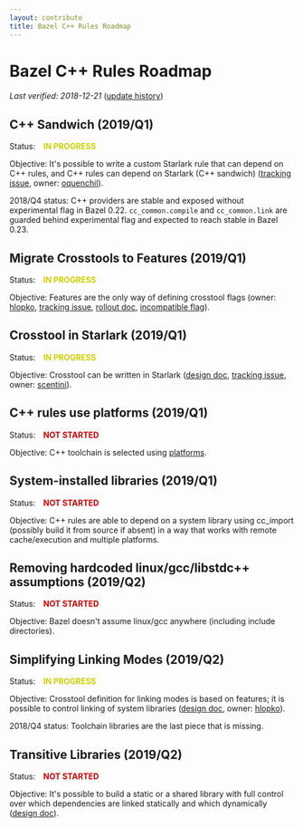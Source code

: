 ```yaml
---
layout: contribute
title: Bazel C++ Rules Roadmap
---
```

<style>
  .padbottom { padding-bottom: 10px; }
  .donestatus {
    color: #00D000;
    font-weight: bold;
    padding-left: 10px;
  }
  .inprogressstatus {
    color: #D0D000;
    font-weight: bold;
    padding-left: 10px;
  }
  .notstartedstatus {
    color: #D00000;
    font-weight: bold;
    padding-left: 10px;
  }
</style>

# Bazel C++ Rules Roadmap

*Last verified: 2018-12-21* ([update history](https://github.com/bazelbuild/bazel-website/commits/master/roadmaps/cpp.md))

## C++ Sandwich (2019/Q1)

Status: <span class="inprogressstatus">IN PROGRESS</span>

Objective: It's possible to write a custom Starlark rule that can depend on C++
rules, and C++ rules can depend on Starlark (C++ sandwich)
([tracking issue](https://github.com/bazelbuild/bazel/issues/4570),
owner: [oquenchil](https://github.com/oquenchil)).

2018/Q4 status: C++ providers are stable and exposed without experimental flag in Bazel 0.22. `cc_common.compile` and `cc_common.link` are guarded behind experimental flag and expected to reach stable in Bazel 0.23.

## Migrate Crosstools to Features (2019/Q1)

Status: <span class="inprogressstatus">IN PROGRESS</span>

Objective: Features are the only way of defining crosstool flags
(owner: [hlopko](https://github.com/hlopko),
[tracking issue](https://github.com/bazelbuild/bazel/issues/5883),
[rollout doc](https://docs.google.com/document/d/1uv4c1zag6KvdI31qdx8C6jiTognXPQrxgsUpVefm9fM/edit#heading=h.5mcn15i0e1ch),
[incompatible flag](https://github.com/bazelbuild/bazel/issues/6861)).

## Crosstool in Starlark (2019/Q1)

Status: <span class="inprogressstatus">IN PROGRESS</span>

Objective: Crosstool can be written in Starlark 
([design doc](https://docs.google.com/document/d/1Nqf16jqDGWSrPp4VuRxh0iNnVBoAXsO0meDH69J9xoc/edit#heading=h.r30au8wdo4dh),
[tracking issue](https://github.com/bazelbuild/bazel/issues/5380),
owner: [scentini](https://github.com/scentini)).

## C++ rules use platforms (2019/Q1)

Status: <span class="notstartedstatus">NOT STARTED</span>

Objective: C++ toolchain is selected using
[platforms](https://docs.bazel.build/platforms.html).

## System-installed libraries (2019/Q1)

Status: <span class="notstartedstatus">NOT STARTED</span>

Objective: C++ rules are able to depend on a system library using cc_import (possibly build it from source if absent) in a way that works with remote cache/execution and multiple platforms.

## Removing hardcoded linux/gcc/libstdc++ assumptions (2019/Q2)

Status: <span class="notstartedstatus">NOT STARTED</span>

Objective: Bazel doesn't assume linux/gcc anywhere (including include directories).

## Simplifying Linking Modes (2019/Q2)

Status: <span class="inprogressstatus">IN PROGRESS</span>

Objective: Crosstool definition for linking modes is based on features; it is
possible to control linking of system libraries ([design
doc](https://docs.google.com/document/d/1w3nYuuzAeWSmv5UiPrxNE5sHJfsw1t2ywJp1v6HEndg/edit),
owner: [hlopko](https://github.com/hlopko)).

2018/Q4 status: Toolchain libraries are the last piece that is missing.

## Transitive Libraries (2019/Q2)

Status: <span class="notstartedstatus">NOT STARTED</span>

Objective: It's possible to build a static or a shared library with full control
over which dependencies are linked statically and which dynamically ([design
doc](https://docs.google.com/document/d/1d4SPgVX-OTCiEK_l24DNWiFlT14XS5ZxD7XhttFbvrI/edit?usp=sharing)).
